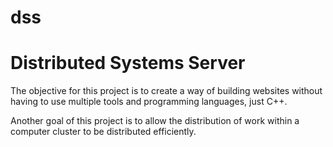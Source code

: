 # dss
<h1>Distributed Systems Server</h1>
<p>The objective for this project is to create a way of building websites
without having to use multiple tools and programming languages, just C++.</p>

<p>Another goal of this project is to allow the distribution of work within a
computer cluster to be distributed efficiently.</p>
